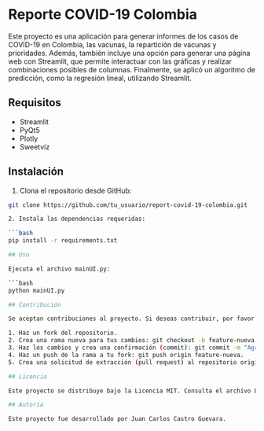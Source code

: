 # Reporte COVID-19 Colombia

Este proyecto es una aplicación para generar informes de los casos de COVID-19 en Colombia, las vacunas, la repartición de vacunas y prioridades. Además, también incluye una opción para generar una página web con Streamlit, que permite interactuar con las gráficas y realizar combinaciones posibles de columnas. Finalmente, se aplicó un algoritmo de predicción, como la regresión lineal, utilizando Streamlit.

## Requisitos

- Streamlit
- PyQt5
- Plotly
- Sweetviz

## Instalación

1. Clona el repositorio desde GitHub:

```bash
git clone https://github.com/tu_usuario/report-covid-19-colombia.git

2. Instala las dependencias requeridas:

```bash
pip install -r requirements.txt

## Uso

Ejecuta el archivo mainUI.py:

```bash
python mainUI.py

## Contribución

Se aceptan contribuciones al proyecto. Si deseas contribuir, por favor sigue las siguientes pautas:

1. Haz un fork del repositorio.
2. Crea una rama nueva para tus cambios: git checkout -b feature-nueva.
3. Haz los cambios y crea una confirmación (commit): git commit -m "Agrega nueva funcionalidad".
4. Haz un push de la rama a tu fork: git push origin feature-nueva.
5. Crea una solicitud de extracción (pull request) al repositorio original.

## Licencia

Este proyecto se distribuye bajo la Licencia MIT. Consulta el archivo LICENSE para más información.

## Autoría

Este proyecto fue desarrollado por Juan Carlos Castro Guevara.
